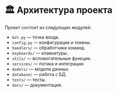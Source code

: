 # 🏛️ Архитектура проекта

Проект состоит из следующих модулей:
- `bot.py` — точка входа.
- `config.py` — конфигурация и токены.
- `handlers/` — обработчики команд.
- `keyboards/` — клавиатуры.
- `utils/` — вспомогательные функции.
- `services/` — логика и интеграции.
- `models/` — модели данных.
- `database/` — работа с БД.
- `tests/` — тесты.
- `docs/` — документация.